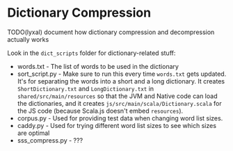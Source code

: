 # Dictionary Compression

TODO(lyxal) document how dictionary compression and decompression actually works

Look in the `dict_scripts` folder for dictionary-related stuff:

- words.txt - The list of words to be used in the dictionary
- sort_script.py - Make sure to run this every time `words.txt` gets updated.
  It's for separating the words into a short and a long dictionary.
  It creates `ShortDictionary.txt` and `LongDictionary.txt` in `shared/src/main/resources`
  so that the JVM and Native code can load the dictionaries, and it creates
  `js/src/main/scala/Dictionary.scala` for the JS code (because Scala.js doesn't
  embed `resources`).
- corpus.py - Used for providing test data when changing word list sizes.
- caddy.py - Used for trying different word list sizes to see which sizes are optimal
- sss_compress.py - ???
